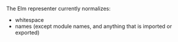 The Elm representer currently normalizes:
- whitespace
- names (except module names, and anything that is imported or exported)
